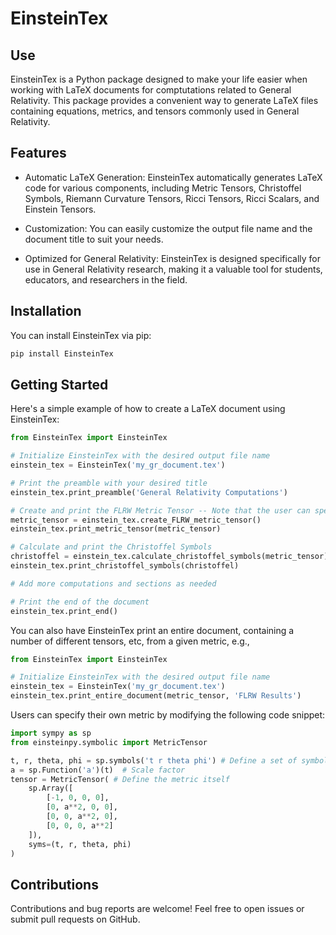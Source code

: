 # EinsteinTex

## Use

EinsteinTex is a Python package designed to make your life easier when working with LaTeX documents for comptutations related to General Relativity. This package provides a convenient way to generate LaTeX files containing equations, metrics, and tensors commonly used in General Relativity.

## Features

* Automatic LaTeX Generation: EinsteinTex automatically generates LaTeX code for various components, including Metric Tensors, Christoffel Symbols, Riemann Curvature Tensors, Ricci Tensors, Ricci Scalars, and Einstein Tensors.

* Customization: You can easily customize the output file name and the document title to suit your needs.

* Optimized for General Relativity: EinsteinTex is designed specifically for use in General Relativity research, making it a valuable tool for students, educators, and researchers in the field.

## Installation

You can install EinsteinTex via pip:

``` bash
pip install EinsteinTex
```

## Getting Started

Here's a simple example of how to create a LaTeX document using EinsteinTex:

```python
from EinsteinTex import EinsteinTex

# Initialize EinsteinTex with the desired output file name
einstein_tex = EinsteinTex('my_gr_document.tex')

# Print the preamble with your desired title
einstein_tex.print_preamble('General Relativity Computations')

# Create and print the FLRW Metric Tensor -- Note that the user can specify their own metric instead
metric_tensor = einstein_tex.create_FLRW_metric_tensor()
einstein_tex.print_metric_tensor(metric_tensor)

# Calculate and print the Christoffel Symbols
christoffel = einstein_tex.calculate_christoffel_symbols(metric_tensor)
einstein_tex.print_christoffel_symbols(christoffel)

# Add more computations and sections as needed

# Print the end of the document
einstein_tex.print_end()
```

You can also have EinsteinTex print an entire document, containing a number of different tensors, etc, from a given metric, e.g.,

```python
from EinsteinTex import EinsteinTex

# Initialize EinsteinTex with the desired output file name
einstein_tex = EinsteinTex('my_gr_document.tex')
einstein_tex.print_entire_document(metric_tensor, 'FLRW Results')
```

Users can specify their own metric by modifying the following code snippet:

```python
import sympy as sp
from einsteinpy.symbolic import MetricTensor

t, r, theta, phi = sp.symbols('t r theta phi') # Define a set of symbols to use for coordinates
a = sp.Function('a')(t)  # Scale factor
tensor = MetricTensor( # Define the metric itself
    sp.Array([
        [-1, 0, 0, 0],
        [0, a**2, 0, 0],
        [0, 0, a**2, 0],
        [0, 0, 0, a**2]
    ]),
    syms=(t, r, theta, phi)
)
```

## Contributions

Contributions and bug reports are welcome! Feel free to open issues or submit pull requests on GitHub.
